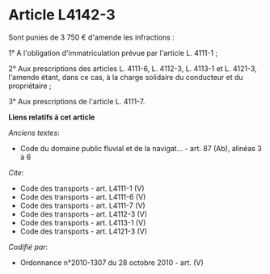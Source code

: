 # Article L4142-3

Sont punies de 3 750 € d'amende les infractions :

1° A l'obligation d'immatriculation prévue par l'article L. 4111-1 ;

2° Aux prescriptions des articles L. 4111-6, L. 4112-3, L. 4113-1 et L. 4121-3, l'amende étant, dans ce cas, à la charge
solidaire du conducteur et du propriétaire ;

3° Aux prescriptions de l'article L. 4111-7.

**Liens relatifs à cet article**

_Anciens textes_:

  - Code du domaine public fluvial et de la navigat... - art. 87 (Ab), alinéas 3 à 6

_Cite_:

  - Code des transports - art. L4111-1 (V)
  - Code des transports - art. L4111-6 (V)
  - Code des transports - art. L4111-7 (V)
  - Code des transports - art. L4112-3 (V)
  - Code des transports - art. L4113-1 (V)
  - Code des transports - art. L4121-3 (V)

_Codifié par_:

  - Ordonnance n°2010-1307 du 28 octobre 2010 - art. (V)
